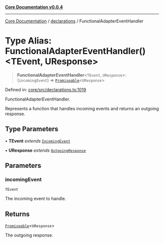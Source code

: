 [**Core Documentation v0.0.4**](../../README.md)

***

[Core Documentation](../../modules.md) / [declarations](../README.md) / FunctionalAdapterEventHandler

# Type Alias: FunctionalAdapterEventHandler()\<TEvent, UResponse\>

> **FunctionalAdapterEventHandler**\<`TEvent`, `UResponse`\>: (`incomingEvent`) => [`Promiseable`](Promiseable.md)\<`UResponse`\>

Defined in: [core/src/declarations.ts:1019](https://github.com/stonemjs/core/blob/4b1b931e44a5db2600109fa7ae2a8b532ed77730/src/declarations.ts#L1019)

FunctionalAdapterEventHandler.

Represents a function that handles incoming events and returns an outgoing response.

## Type Parameters

• **TEvent** *extends* [`IncomingEvent`](../../events/IncomingEvent/classes/IncomingEvent.md)

• **UResponse** *extends* [`OutgoingResponse`](../../events/OutgoingResponse/classes/OutgoingResponse.md)

## Parameters

### incomingEvent

`TEvent`

The incoming event to handle.

## Returns

[`Promiseable`](Promiseable.md)\<`UResponse`\>

The outgoing response.

